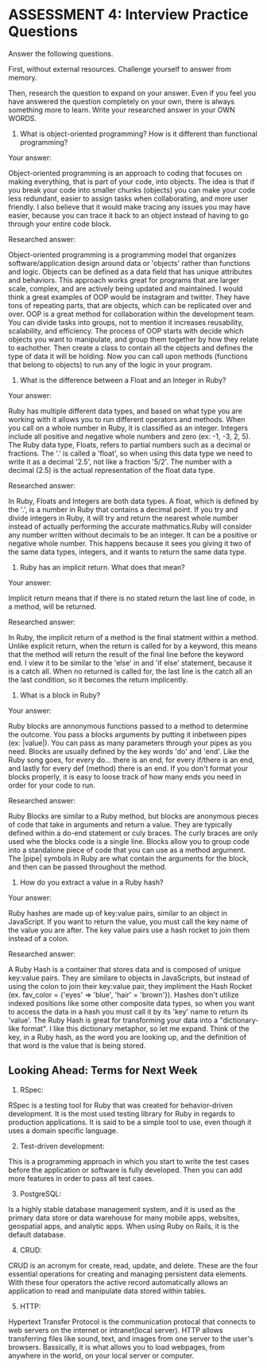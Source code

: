# ASSESSMENT 4: Interview Practice Questions

Answer the following questions.

First, without external resources. Challenge yourself to answer from memory.

Then, research the question to expand on your answer. Even if you feel you have answered the question completely on your own, there is always something more to learn. Write your researched answer in your OWN WORDS.
 
1. What is object-oriented programming? How is it different than functional programming?

Your answer:

Object-oriented programming is an approach to coding that focuses on making everything, that is part of your code, into objects. The idea is that if you break your code into smaller chunks (objects) you can make your code less redundant, easier to assign tasks when collaborating, and more user friendly. I also believe that it would make tracing any issues you may have easier, because you can trace it back to an object instead of having to go through your entire code block.  


Researched answer:

Object-oriented programming is a programming model that organizes software/application design around data or 'objects' rather than functions and logic. Objects can be defined as a data field that has unique attributes and behaviors. This approach works great for programs that are larger scale, complex, and are actively being updated and maintained. I would think a great examples of OOP would be instagram and twitter. They have tons of repeating parts, that are objects, which can be replicated over and over. OOP is a great method for collaboration within the development team. You can divide tasks into groups, not to mention it increases reusability, scalability, and efficiency. The process of OOP starts with decide which objects you want to manipulate, and group them together by how they relate to eachother. Then create a class to contain all the objects and defines the type of data it will be holding. Now you can call upon methods (functions that belong to objects) to run any of the logic in your program.

1. What is the difference between a Float and an Integer in Ruby?

Your answer:

Ruby has multiple different data types, and based on what type you are working with it allows you to run different operators and methods. When you call on a whole number in Ruby, it is classified as an integer. Integers include all positive and negative whole numbers and zero (ex: -1, -3, 2, 5). The Ruby data type, Floats, refers to partial numbers such as a decimal or fractions. The '.' is called a 'float', so when using this data type we need to write it as a decimal '2.5', not like a fraction '5/2'. The number with a decimal (2.5) is the actual representation of the float data type.

Researched answer:

In Ruby, Floats and Integers are both data types. A float, which is defined by the '.', is a number in Ruby that contains a decimal point. If you try and divide integers in Ruby, it will try and return the nearest whole number instead of actually performing the accurate mathmatics.Ruby will consider any number written without decimals to be an integer. It can be a positive or negative whole number. This happens because it sees you giving it two of the same data types, integers, and it wants to return the same data type. 


1. Ruby has an implicit return. What does that mean?

Your answer:

Implicit return means that if there is no stated return the last line of code, in a method, will be returned.



Researched answer:

In Ruby, the implicit return of a method is the final statment within a method. Unlike explicit return, when the return is called for by a keyword, this means that the method will return the result of the final line before the keyword end. I view it to be similar to the 'else' in and 'if else' statement, because it is a catch all. When no returned is called for, the last line is the catch all an the last condition, so it becomes the return implicently. 

1. What is a block in Ruby?

Your answer:

Ruby blocks are annonymous functions passed to a method to determine the outcome. You pass a blocks arguments by putting it inbetween pipes (ex: |value|). You can pass as many parameters through your pipes as you need. Blocks are usually defined by the key words 'do' and 'end'. Like the Ruby song goes, for every do... there is an end, for every if/there is an end, and lastly for every def (method) there is an end. If you don't format your blocks properly, it is easy to loose track of how many ends you need in order for your code to run. 


Researched answer:

Ruby Blocks are similar to a Ruby method, but blocks are anonymous pieces of code that take in arguments and return a value. They are typically defined within a do-end statement or culy braces. The curly braces are only used whe the blocks code is a single line. Blocks allow you to group code into a standalone piece of code that you can use as a method argument. The |pipe| symbols in Ruby are what contain the arguments for the block, and then can be passed throughout the method. 



1. How do you extract a value in a Ruby hash?

Your answer:

Ruby hashes are made up of key:value pairs, similar to an object in JavaScript. If you want to return the value, you must call the key name of the value you are after. The key value pairs use a hash rocket to join them instead of a colon. 


Researched answer:

A Ruby Hash is a container that stores data and is composed of unique key:value pairs. They are similare to objects in JavaScripts, but instead of using the colon to join their key:value pair, they impliment the Hash Rocket (ex. fav_color = {'eyes' => 'blue', 'hair' = 'brown'}). Hashes don't utilize indexed positions like some other composite data types, so when you want to access the data in a hash you must call it by its 'key' name to return its 'value'.  The Ruby Hash is great for transforming your data into a "dictionary-like format". I like this dictionary metaphor, so let me expand. Think of the key, in a Ruby hash, as the word you are looking up, and the definition of that word is the value that is being stored. 

## Looking Ahead: Terms for Next Week

1. RSpec:

RSpec is a testing tool for Ruby that was created for behavior-driven development. It is the most used testing library for Ruby in regards to production applications. It is said to be a simple tool to use, even though it uses a domain specific language.


2. Test-driven development:

This is a programming approach in which you start to write the test cases before the application or software is fully developed. Then you can add more features in order to pass all test cases.


3. PostgreSQL:

Is a highly stable database management system, and it is used as the primary data store or data warehouse for many mobile apps, websites, geospatial apps, and analytic apps. When using Ruby on Rails, it is the default database. 


4. CRUD:

CRUD is an acronym for create, read, update, and delete. These are the four essential operations for creating and managing persistent data elements. With these four operators the active record automatically allows an application to read and manipulate data stored within tables.



5. HTTP:

Hypertext Transfer Protocol is the communication protocal that connects to web servers on the internet or intranet(local server). HTTP allows transferring files like sound, text, and images from one server to the user's browsers. Bassically, it is what allows you to load webpages, from anywhere in the world, on your local server or computer.
